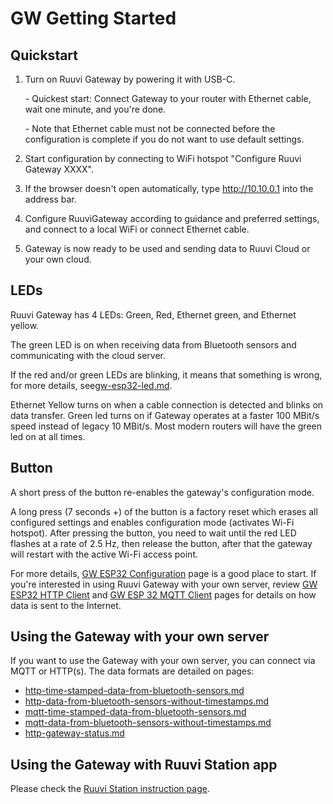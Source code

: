 # GW Getting Started

## Quickstart

1.  Turn on Ruuvi Gateway by powering it with USB-C.

    \- Quickest start: Connect Gateway to your router with Ethernet cable, wait one minute, and you're done.

    \- Note that Ethernet cable must not be connected before the configuration is complete if you do not want to use default settings.
2. Start configuration by connecting to WiFi hotspot "Configure Ruuvi Gateway XXXX".
3. If the browser doesn't open automatically, type http://10.10.0.1 into the address bar.
4. Configure RuuviGateway according to guidance and preferred settings, and connect to a local WiFi or connect Ethernet cable.
5. Gateway is now ready to be used and sending data to Ruuvi Cloud or your own cloud.

## LEDs

Ruuvi Gateway has 4 LEDs: Green, Red, Ethernet green, and Ethernet yellow.&#x20;

The green LED is on when receiving data from Bluetooth sensors and communicating with the cloud server. &#x20;

If the red and/or green LEDs are blinking, it means that something is wrong, for more details, see[gw-esp32-led.md](../gw-esp32-firmware/gw-esp32-led.md "mention").

Ethernet Yellow turns on when a cable connection is detected and blinks on data transfer. Green led turns on if Gateway operates at a faster 100 MBit/s speed instead of legacy 10 MBit/s. Most modern routers will have the green led on at all times.&#x20;

## Button

A short press of the button re-enables the gateway's configuration mode.&#x20;

A long press (7 seconds +) of the button is a factory reset which erases all configured settings and enables configuration mode (activates Wi-Fi hotspot). After pressing the button, you need to wait until the red LED flashes at a rate of 2.5 Hz, then release the button, after that the gateway will restart with the active Wi-Fi access point.

For more details, [GW ESP32 Configuration](broken-reference) page is a good place to start. If you're interested in using Ruuvi Gateway with your own server, review [GW ESP32 HTTP Client](../gw-esp32-firmware/gw-esp32-http-client.md) and [GW ESP 32 MQTT Client](../gw-esp32-firmware/gw-esp32-mqtt-client.md) pages for details on how data is sent to the Internet.&#x20;

## Using the Gateway with your own server

If you want to use the Gateway with your own server, you can connect via MQTT or HTTP(s). The data formats are detailed on pages:

* [http-time-stamped-data-from-bluetooth-sensors.md](../data-formats/http-time-stamped-data-from-bluetooth-sensors.md "mention")
* [http-data-from-bluetooth-sensors-without-timestamps.md](../data-formats/http-data-from-bluetooth-sensors-without-timestamps.md "mention")
* [mqtt-time-stamped-data-from-bluetooth-sensors.md](../data-formats/mqtt-time-stamped-data-from-bluetooth-sensors.md "mention")
* [mqtt-data-from-bluetooth-sensors-without-timestamps.md](../data-formats/mqtt-data-from-bluetooth-sensors-without-timestamps.md "mention")
* [http-gateway-status.md](../data-formats/http-gateway-status.md "mention")

## Using the Gateway with Ruuvi Station app

Please check the [Ruuvi Station instruction page](https://docs.ruuvi.com/ruuvi-station-app/use-with-ruuvi-gateway-ruuvi-network).

